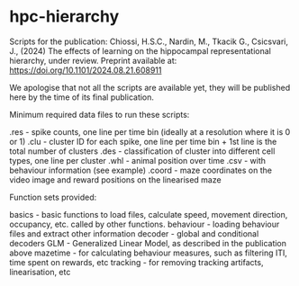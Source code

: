 # hpc-hierarchy
Scripts for the publication:
Chiossi, H.S.C., Nardin, M., Tkacik G., Csicsvari, J., (2024) The effects of learning on the hippocampal representational hierarchy, under review. Preprint available at: https://doi.org/10.1101/2024.08.21.608911 

We apologise that not all the scripts are available yet, they will be published here by the time of its final publication.

Minimum required data files to run these scripts:

.res - spike counts, one line per time bin (ideally at a resolution where it is 0 or 1)
.clu - cluster ID for each spike, one line per time bin + 1st line is the total number of clusters
.des - classification of cluster into different cell types, one line per cluster
.whl - animal position over time
.csv - with behaviour information (see example)
.coord - maze coordinates on the video image and reward positions on the linearised maze

Function sets provided:

basics - basic functions to load files, calculate speed, movement direction, occupancy, etc. called by other functions.
behaviour - loading behaviour files and extract other information
decoder - global and conditional decoders
GLM - Generalized Linear Model, as described in the publication above
mazetime - for calculating behaviour measures, such as filtering ITI, time spent on rewards, etc
tracking - for removing tracking artifacts, linearisation, etc
